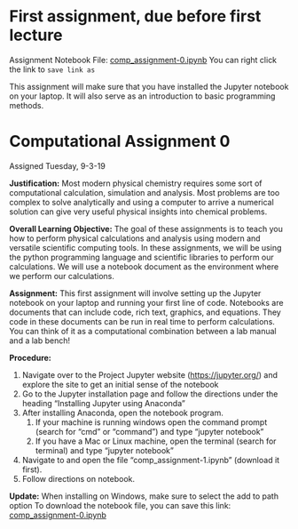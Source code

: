 # First assignment, due before first lecture

Assignment Notebook File: [comp_assignment-0.ipynb](https://raw.githubusercontent.com/sju-chem264-2019/intro-to-jupyter/master/comp_assignment-0.ipynb)
You can right click the link to `save link as`

This assignment will make sure that you have installed the Jupyter notebook on your laptop. It will also serve as an introduction to basic programming methods.

# Computational Assignment 0

Assigned Tuesday, 9-3-19


**Justification:** Most modern physical chemistry requires some sort of computational calculation, simulation and analysis. Most problems are too complex to solve analytically and using a computer to arrive a numerical solution can give very useful physical insights into chemical problems. 

**Overall Learning Objective:** The goal of these assignments is to teach you how to perform physical calculations and analysis using modern and versatile scientific computing tools. In these assignments, we will be using the python programming language and scientific libraries to perform our calculations. We will use a notebook document as the environment where we perform our calculations. 

**Assignment:** This first assignment will involve setting up the Jupyter notebook on your laptop and running your first line of code. Notebooks are documents that can include code, rich text, graphics, and equations. They code in these documents can be run in real time to perform calculations. You can think of it as a computational combination between a lab manual and a lab bench!

**Procedure:**

1.	Navigate over to the Project Jupyter website (https://jupyter.org/)  and explore the site to get an initial sense of the notebook
1.	Go to the Jupyter installation page and follow the directions under the heading “Installing Jupyter using Anaconda”
1.	After installing Anaconda, open the notebook program. 
      1.	If your machine is running windows open the command prompt (search for “cmd” or “command”) and type “jupyter notebook”
      1.	If you have a Mac or Linux machine, open the terminal (search for terminal) and type “jupyter notebook”
1.	Navigate to and open the file “comp_assignment-1.ipynb” (download it first).
1.	Follow directions on notebook.

**Update:** When installing on Windows, make sure to select the add to path option
To download the notebook file, you can save this link: [comp_assignment-0.ipynb](https://raw.githubusercontent.com/sju-pchem-classes/Chem-264/master/Assignment0/comp_assignment-0.ipynb)
